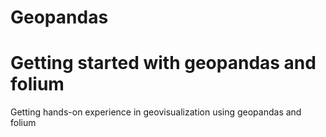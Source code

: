 # Geopandas
# Getting started with geopandas and folium
Getting hands-on experience in geovisualization using geopandas and folium
